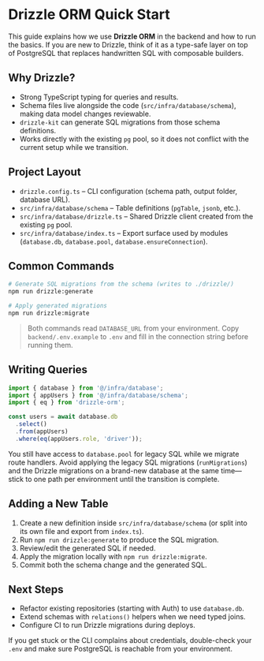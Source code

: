 # Drizzle ORM Quick Start

This guide explains how we use **Drizzle ORM** in the backend and how to run the basics. If you are new to Drizzle, think of it as a type-safe layer on top of PostgreSQL that replaces handwritten SQL with composable builders.

## Why Drizzle?
- Strong TypeScript typing for queries and results.
- Schema files live alongside the code (`src/infra/database/schema`), making data model changes reviewable.
- `drizzle-kit` can generate SQL migrations from those schema definitions.
- Works directly with the existing `pg` pool, so it does not conflict with the current setup while we transition.

## Project Layout
- `drizzle.config.ts` – CLI configuration (schema path, output folder, database URL).
- `src/infra/database/schema` – Table definitions (`pgTable`, `jsonb`, etc.).
- `src/infra/database/drizzle.ts` – Shared Drizzle client created from the existing `pg` pool.
- `src/infra/database/index.ts` – Export surface used by modules (`database.db`, `database.pool`, `database.ensureConnection`).

## Common Commands
```bash
# Generate SQL migrations from the schema (writes to ./drizzle/)
npm run drizzle:generate

# Apply generated migrations
npm run drizzle:migrate
```

> Both commands read `DATABASE_URL` from your environment. Copy `backend/.env.example` to `.env` and fill in the connection string before running them.

## Writing Queries
```ts
import { database } from '@/infra/database';
import { appUsers } from '@/infra/database/schema';
import { eq } from 'drizzle-orm';

const users = await database.db
  .select()
  .from(appUsers)
  .where(eq(appUsers.role, 'driver'));
```

You still have access to `database.pool` for legacy SQL while we migrate route handlers. Avoid applying the legacy SQL migrations (`runMigrations`) and the Drizzle migrations on a brand-new database at the same time—stick to one path per environment until the transition is complete.

## Adding a New Table
1. Create a new definition inside `src/infra/database/schema` (or split into its own file and export from `index.ts`).
2. Run `npm run drizzle:generate` to produce the SQL migration.
3. Review/edit the generated SQL if needed.
4. Apply the migration locally with `npm run drizzle:migrate`.
5. Commit both the schema change and the generated SQL.

## Next Steps
- Refactor existing repositories (starting with Auth) to use `database.db`.
- Extend schemas with `relations()` helpers when we need typed joins.
- Configure CI to run Drizzle migrations during deploys.

If you get stuck or the CLI complains about credentials, double-check your `.env` and make sure PostgreSQL is reachable from your environment.
